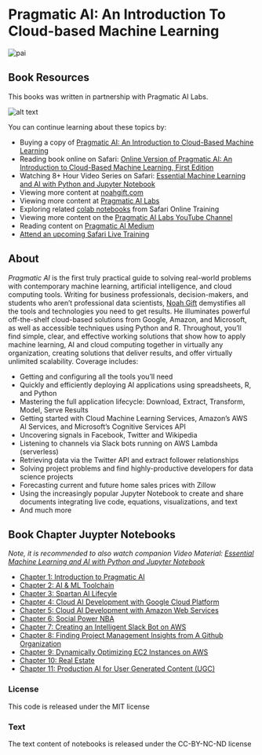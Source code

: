 # Pragmatic AI:  An Introduction To Cloud-based Machine Learning

![pai](https://user-images.githubusercontent.com/58792/37258262-633deaa6-2532-11e8-8c6f-b020ea1caae5.png)


## Book Resources

This books was written in partnership with Pragmatic AI Labs.

![alt text](https://paiml.com/images/logo_with_slogan_white_background.png)

You can continue learning about these topics by:

*   Buying a copy of [Pragmatic AI: An Introduction to Cloud-Based Machine Learning](https://amzn.to/2LFLVEg)
*   Reading book online on Safari: [Online Version of Pragmatic AI: An Introduction to Cloud-Based Machine Learning, First Edition](https://www.safaribooksonline.com/library/view/pragmatic-ai-an/9780134863924/)
*   Watching 8+ Hour Video Series on Safari: [Essential Machine Learning and AI with Python and Jupyter Notebook](https://www.safaribooksonline.com/videos/essential-machine-learning/9780135261118)
*   Viewing more content at [noahgift.com](https://noahgift.com/)
*   Viewing more content at [Pragmatic AI Labs](https://paiml.com/)
*   Exploring related [colab notebooks](https://github.com/noahgift/functional_intro_to_python/blob/master/README.md#safari-online-training--essential-machine-learning-and-exploratory-data-analysis-with-python-and-jupyter-notebook) from Safari Online Training
*   Viewing more content on the [Pragmatic AI Labs YouTube Channel](https://www.youtube.com/channel/UCNDfiL0D1LUeKWAkRE1xO5Q)
*   Reading content on [Pragmatic AI Medium](https://medium.com/pragmatic-ai-labs)
*   [Attend an upcoming Safari Live Training](https://www.safaribooksonline.com/search/?query=noah%20gift)

## About

*Pragmatic AI* is the first truly practical guide to solving real-world problems with contemporary machine learning, artificial intelligence, and cloud computing tools. Writing for business professionals, decision-makers, and students who aren’t professional data scientists, [Noah Gift](http://noahgift.com/) demystifies all the tools and technologies you need to get results. He illuminates powerful off-the-shelf cloud-based solutions from Google, Amazon, and Microsoft, as well as accessible techniques using Python and R. Throughout, you’ll find simple, clear, and effective working solutions that show how to apply machine learning, AI and cloud computing together in virtually any organization, creating solutions that deliver results, and offer virtually unlimited scalability. Coverage includes:

* Getting and configuring all the tools you’ll need
* Quickly and efficiently deploying AI applications using spreadsheets, R, and Python
* Mastering the full application lifecycle: Download, Extract, Transform, Model, Serve Results
* Getting started with Cloud Machine Learning Services, Amazon’s AWS AI Services, and Microsoft’s Cognitive Services API
* Uncovering signals in Facebook, Twitter and Wikipedia
* Listening to channels via Slack bots running on AWS Lambda (serverless)
* Retrieving data via the Twitter API and extract follower relationships
* Solving project problems and find highly-productive developers for data science projects
* Forecasting current and future home sales prices with Zillow
* Using the increasingly popular Jupyter Notebook to create and share documents integrating live code, equations, visualizations, and text
* And much more

## Book Chapter Juypter Notebooks

*Note, it is recommended to also watch companion Video Material: [Essential Machine Learning and AI with Python and Jupyter Notebook](https://www.safaribooksonline.com/videos/essential-machine-learning/9780135261118)*

* [Chapter 1: Introduction to Pragmatic AI](https://github.com/noahgift/functional_intro_to_python/tree/master/notebooks)
* [Chapter 2:  AI & ML Toolchain](https://github.com/noahgift/pragai-aws)
* [Chapter 3:  Spartan AI Lifecyle](https://github.com/noahgift/spartan_ai_lifecyle)
* [Chapter 4:  Cloud AI Development with Google Cloud Platform](https://github.com/noahgift/pragmaticai-gcp)
* [Chapter 5:  Cloud AI Development with Amazon Web Services](https://github.com/noahgift/pai-aws)
* [Chapter 6: Social Power NBA](https://github.com/noahgift/socialpowernba)
* [Chapter 7:  Creating an Intelligent Slack Bot on AWS](https://github.com/noahgift/web_scraping_python)
* [Chapter 8:  Finding Project Management Insights from A Github Organization](https://github.com/noahgift/devml)
* [Chapter 9:  Dynamically Optimizing EC2 Instances on AWS](https://github.com/noahgift/spot_price_machine_learning)
* [Chapter 10:  Real Estate](https://github.com/noahgift/real_estate_ml)
* [Chapter 11:  Production AI for User Generated Content (UGC)](https://github.com/noahgift/recommendations)

### License

This code is released under the MIT license

### Text

The text content of notebooks is released under the CC-BY-NC-ND license
